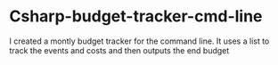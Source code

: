 # Csharp-budget-tracker-cmd-line
I created a montly budget tracker for the command line. It uses a list to track the events and costs and then outputs the end budget
